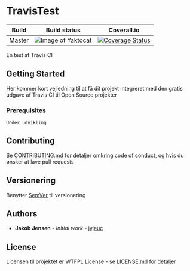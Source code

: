 # TravisTest

Build | Build status | Coverall.io 
------------ | ------------- | -------------
Master | ![Image of Yaktocat](https://travis-ci.org/jvjeuc/TravisTest.svg?branch=master) | [![Coverage Status](https://coveralls.io/repos/github/jvjeuc/TravisTest/badge.svg)](https://coveralls.io/github/jvjeuc/TravisTest)

En test af Travis CI

## Getting Started

Her kommer kort vejledning til at få dit projekt integreret med den gratis udgave af Travis CI til Open Source projekter

### Prerequisites

    Under udvikling


## Contributing

Se [CONTRIBUTING.md](https://github.com/jvjeuc/TravisTest/blob/master/CONTRIBUTING.md) for detaljer omkring code of conduct, og hvis du ønsker at lave pull requests

## Versionering

Benytter [SemVer](http://semver.org/) til versionering 

## Authors

* **Jakob Jensen** - *Initial work* - [jvjeuc](https://github.com/jvjeuc)


## License

Licensen til projektet er WTFPL License - se [LICENSE.md](LICENSE.md) for detaljer
